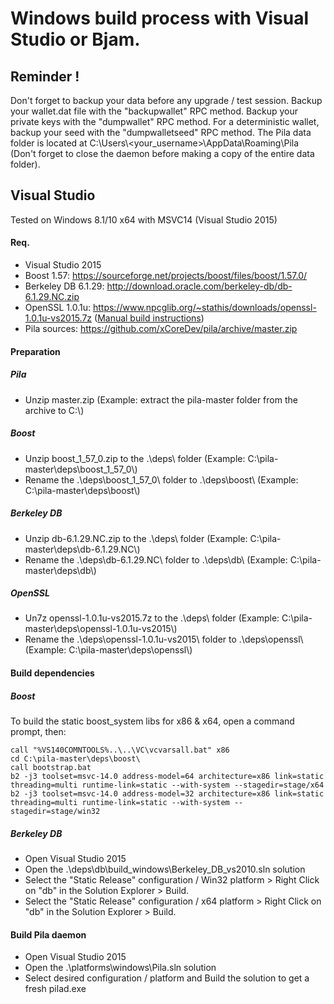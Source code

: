 # Windows build process with Visual Studio or Bjam.
## Reminder !
Don't forget to backup your data before any upgrade / test session.
Backup your wallet.dat file with the "backupwallet" RPC method.
Backup your private keys with the "dumpwallet" RPC method.
For a deterministic wallet, backup your seed with the "dumpwalletseed" RPC method.
The Pila data folder is located at C:\Users\\<your_username>\AppData\Roaming\Pila\
(Don't forget to close the daemon before making a copy of the entire data folder).

## Visual Studio
Tested on Windows 8.1/10 x64 with MSVC14 (Visual Studio 2015)
#### Req.
- Visual Studio 2015
- Boost 1.57: https://sourceforge.net/projects/boost/files/boost/1.57.0/
- Berkeley DB 6.1.29: http://download.oracle.com/berkeley-db/db-6.1.29.NC.zip
- OpenSSL 1.0.1u: https://www.npcglib.org/~stathis/downloads/openssl-1.0.1u-vs2015.7z ([Manual build instructions](https://www.npcglib.org/~stathis/blog/precompiled-openssl/))
- Pila sources: https://github.com/xCoreDev/pila/archive/master.zip

#### Preparation
##### Pila
- Unzip master.zip (Example: extract the pila-master folder from the archive to C:\\)

##### Boost
- Unzip boost_1_57_0.zip to the .\deps\ folder (Example: C:\pila-master\deps\boost_1_57_0\\)
- Rename the .\deps\boost_1_57_0\ folder to .\deps\boost\ (Example: C:\pila-master\deps\boost\\)

##### Berkeley DB
- Unzip db-6.1.29.NC.zip to the .\deps\ folder (Example: C:\pila-master\deps\db-6.1.29.NC\\)
- Rename the .\deps\db-6.1.29.NC\ folder to .\deps\db\ (Example: C:\pila-master\deps\db\\)

##### OpenSSL
- Un7z openssl-1.0.1u-vs2015.7z to the .\deps\ folder (Example: C:\pila-master\deps\openssl-1.0.1u-vs2015\\)
- Rename the .\deps\openssl-1.0.1u-vs2015\ folder to .\deps\openssl\ (Example: C:\pila-master\deps\openssl\\)

#### Build dependencies
##### Boost
To build the static boost_system libs for x86 & x64, open a command prompt, then:
```
call "%VS140COMNTOOLS%..\..\VC\vcvarsall.bat" x86
cd C:\pila-master\deps\boost\
call bootstrap.bat
b2 -j3 toolset=msvc-14.0 address-model=64 architecture=x86 link=static threading=multi runtime-link=static --with-system --stagedir=stage/x64 
b2 -j3 toolset=msvc-14.0 address-model=32 architecture=x86 link=static threading=multi runtime-link=static --with-system --stagedir=stage/win32
```

##### Berkeley DB
- Open Visual Studio 2015
- Open the .\deps\db\build_windows\Berkeley_DB_vs2010.sln solution
- Select the "Static Release" configuration / Win32 platform > Right Click on "db" in the Solution Explorer > Build.
- Select the "Static Release" configuration / x64 platform > Right Click on "db" in the Solution Explorer > Build.

#### Build Pila daemon
- Open Visual Studio 2015
- Open the .\platforms\windows\Pila.sln solution
- Select desired configuration / platform and Build the solution to get a fresh pilad.exe
